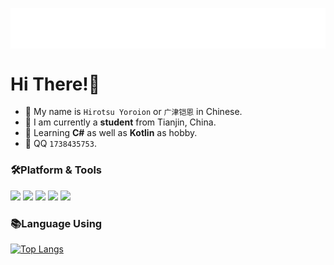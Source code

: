<p align="center">
<img src="/header.svg" align="center" />
</p>

#  Hi There!🌟

- 🐲 My name is  `Hirotsu Yoroion` or `广津铠恩` in Chinese.
- 🐶 I am currently a **student** from Tianjin, China.
- 🌱 Learning **C#** as well as **Kotlin** as hobby.
- 💬 QQ `1738435753`.

### 🛠️Platform & Tools

[![](https://img.shields.io/badge/Windows-11-2376bc?style=flat-square&logo=windows&logoColor=ffffff)](https://www.microsoft.com/windows/get-windows-10)
[![](https://img.shields.io/badge/IDE-Visual%20Studio%20Code-blue?&logo=visual-studio-code&logoColor=ffffff)](https://code.visualstudio.com/)
[![](https://img.shields.io/badge/IDE-Android%20Studio-brightgreen?&logo=android-studio&logoColor=#ffffff)](https://code.visualstudio.com/)
[![](https://img.shields.io/badge/Android-Kotlin-blueviolet?logo=android)](https://developer.android.com)
![](https://img.shields.io/badge/C%23-.NET-brightgreen)

### 📚Language Using
[![Top Langs](https://github-readme-stats.vercel.app/api/top-langs/?username=Yoroion)](https://github.com/anuraghazra/github-readme-stats)
